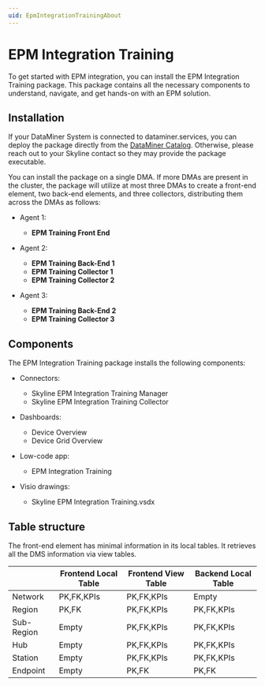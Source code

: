 ```yaml
---
uid: EpmIntegrationTrainingAbout
---
```


# EPM Integration Training

To get started with EPM integration, you can install the EPM Integration Training package. This package contains all the necessary components to understand, navigate, and get hands-on with an EPM solution.

## Installation

If your DataMiner System is connected to dataminer.services, you can deploy the package directly from the [DataMiner Catalog](https://catalog.dataminer.services/details/b661f936-d6e7-447c-baee-f0a5503e75b4). Otherwise, please reach out to your Skyline contact so they may provide the package executable.

You can install the package on a single DMA. If more DMAs are present in the cluster, the package will utilize at most three DMAs to create a front-end element, two back-end elements, and three collectors, distributing them across the DMAs as follows:

- Agent 1:

  - **EPM Training Front End**

- Agent 2:

  - **EPM Training Back-End 1**
  - **EPM Training Collector 1**
  - **EPM Training Collector 2**

- Agent 3:

  - **EPM Training Back-End 2**
  - **EPM Training Collector 3**

## Components

The EPM Integration Training package installs the following components:

- Connectors:

  - Skyline EPM Integration Training Manager
  - Skyline EPM Integration Training Collector

- Dashboards:

  - Device Overview
  - Device Grid Overview

- Low-code app:

  - EPM Integration Training

- Visio drawings:

  - Skyline EPM Integration Training.vsdx

## Table structure

The front-end element has minimal information in its local tables. It retrieves all the DMS information via view tables.

|            | Frontend Local Table | Frontend View Table | Backend Local Table |
|------------|----------------------|---------------------|---------------------|
| Network    | PK,FK,KPIs           | PK,FK,KPIs          | Empty               |
| Region     | PK,FK                | PK,FK,KPIs          | PK,FK,KPIs          |
| Sub-Region | Empty                | PK,FK,KPIs          | PK,FK,KPIs          |
| Hub        | Empty                | PK,FK,KPIs          | PK,FK,KPIs          |
| Station    | Empty                | PK,FK,KPIs          | PK,FK,KPIs          |
| Endpoint   | Empty                | PK,FK               | PK,FK               |
